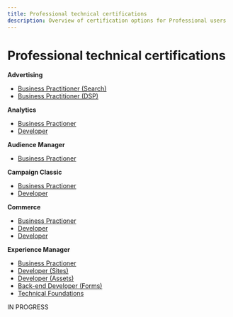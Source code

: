 ```yaml
---
title: Professional technical certifications
description: Overview of certification options for Professional users
---
```

# Professional technical certifications

**Advertising**

* [Business Practitioner (Search)](/help/certifications/aac/aac-search-p-business.md) <!--AD0-E501-->
* [Business Practitioner (DSP)](/help/certifications/aac/aac-dsp-p-business.md) <!--AD0-E502-->

**Analytics**

* [Business Practioner](/help/certifications/aa/aa-p-business.md) <!--AD0-E212-->
* [Developer](/help/certifications/aa/aa-p-developer.md) <!--AD0-E213-->


**Audience Manager**

* [Business Practioner](/help/certifications/aam/aam-p-business.md) <!--AD0-E458-->

**Campaign Classic**

* [Business Practioner](/help/certifications/acc/acc-p-business.md) <!--AD0-E329-->
* [Developer](/help/certifications/acc/acc-p-developer.md) <!--AD0-E331-->

**Commerce**

* [Business Practioner](/help/certifications/ac/ac-p-business.md) <!--AD0-E712-->
* [Developer](/help/certifications/ac/ac-p-developer.md) <!--AD0-E717-->
* [Developer](/help/certifications/ac/ac-p-fedeveloper.md) <!--AD0-E719-->

**Experience Manager**

* [Business Practioner](/help/certifications/aem/aem-p-business.md) <!--AD0-E126-->
* [Developer (Sites)](/help/certifications/aem/aem-sites-p-developer.md) <!--AD0-E123-->
* [Developer (Assets)](/help/certifications/aem/aem-assets-p-developer.md) <!--AD0-E129-->
* [Back-end Developer (Forms)](/help/certifications/aem/aem-forms-p-bedeveloper.md) <!--AD0-E127-->
* [Technical Foundations](/help/certifications/aem/aem-p-foundations.md) <!--AD0-E132-->

IN PROGRESS

